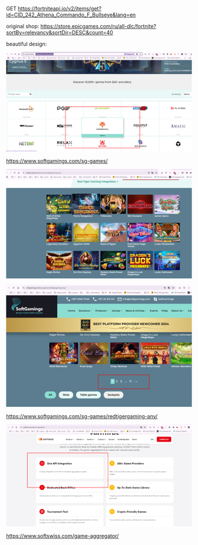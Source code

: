 GET https://fortniteapi.io/v2/items/get?id=CID_242_Athena_Commando_F_Bullseye&lang=en

original shop:
https://store.epicgames.com/ru/all-dlc/fortnite?sortBy=relevancy&sortDir=DESC&count=40

beautiful design:

![](_md_img/API_images/API%202025-02-17-21-19-32.png)

https://www.softgamings.com/sg-games/

![](_md_img/API_images/API%202025-02-17-21-20-15.png)

![](_md_img/API_images/API%202025-02-17-21-20-48.png)

https://www.softgamings.com/sg-games/redtigergaming-any/

![](_md_img/API_images/API%202025-02-17-21-22-32.png)

https://www.softswiss.com/game-aggregator/